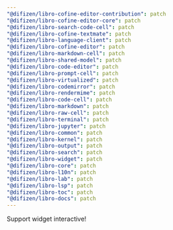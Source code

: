 ```yaml
---
"@difizen/libro-cofine-editor-contribution": patch
"@difizen/libro-cofine-editor-core": patch
"@difizen/libro-search-code-cell": patch
"@difizen/libro-cofine-textmate": patch
"@difizen/libro-language-client": patch
"@difizen/libro-cofine-editor": patch
"@difizen/libro-markdown-cell": patch
"@difizen/libro-shared-model": patch
"@difizen/libro-code-editor": patch
"@difizen/libro-prompt-cell": patch
"@difizen/libro-virtualized": patch
"@difizen/libro-codemirror": patch
"@difizen/libro-rendermime": patch
"@difizen/libro-code-cell": patch
"@difizen/libro-markdown": patch
"@difizen/libro-raw-cell": patch
"@difizen/libro-terminal": patch
"@difizen/libro-jupyter": patch
"@difizen/libro-common": patch
"@difizen/libro-kernel": patch
"@difizen/libro-output": patch
"@difizen/libro-search": patch
"@difizen/libro-widget": patch
"@difizen/libro-core": patch
"@difizen/libro-l10n": patch
"@difizen/libro-lab": patch
"@difizen/libro-lsp": patch
"@difizen/libro-toc": patch
"@difizen/libro-docs": patch
---
```


Support widget interactive!
